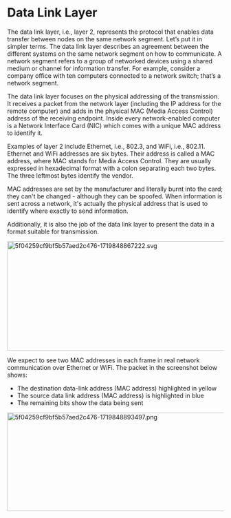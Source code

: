 # Data Link Layer

The data link layer, i.e., layer 2, represents the protocol that enables data transfer between nodes on the same network segment. Let’s put it in simpler terms. The data link layer describes an agreement between the different systems on the same network segment on how to communicate. A network segment refers to a group of networked devices using a shared medium or channel for information transfer. For example, consider a company office with ten computers connected to a network switch; that’s a network segment.

The data link layer focuses on the physical addressing of the transmission. It receives a packet from the network layer (including the IP address for the remote computer) and adds in the physical MAC (Media Access Control) address of the receiving endpoint. Inside every network-enabled computer is a Network Interface Card (NIC) which comes with a unique MAC address to identify it.

Examples of layer 2 include Ethernet, i.e., 802.3, and WiFi, i.e., 802.11. Ethernet and WiFi addresses are six bytes. Their address is called a MAC address, where MAC stands for Media Access Control. They are usually expressed in hexadecimal format with a colon separating each two bytes. The three leftmost bytes identify the vendor.

MAC addresses are set by the manufacturer and literally burnt into the card; they can't be changed - although they can be spoofed. When information is sent across a network, it's actually the physical address that is used to identify where exactly to send information.

Additionally, it is also the job of the data link layer to present the data in a format suitable for transmission.

<img src="../../_resources/5f04259cf9bf5b57aed2c476-1719848867222.svg" alt="5f04259cf9bf5b57aed2c476-1719848867222.svg" width="536" height="254" class="jop-noMdConv" style="display: block; margin: 0 auto;">

We expect to see two MAC addresses in each frame in real network communication over Ethernet or WiFi. The packet in the screenshot below shows:

- The destination data-link address (MAC address) highlighted in yellow
- The source data link address (MAC address) is highlighted in blue
- The remaining bits show the data being sent

<img src="../../_resources/5f04259cf9bf5b57aed2c476-1719848893497.png" alt="5f04259cf9bf5b57aed2c476-1719848893497.png" width="679" height="229" class="jop-noMdConv" style="display: block; margin: 0 auto;">